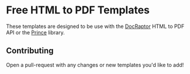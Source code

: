 # Free HTML to PDF Templates

These templates are designed to be use with the [DocRaptor](https://docraptor.com) HTML to PDF API or the [Prince](https://princexml.com) library.

## Contributing

Open a pull-request with any changes or new templates you'd like to add!

